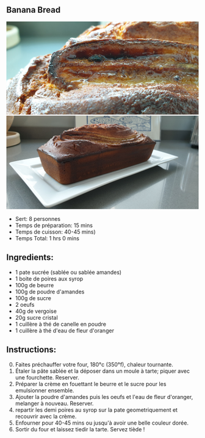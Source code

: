 Banana Bread
---
![Banana Bread](https://github.com/anamorph/recettes/blob/master/photos/fr-dessert-banana_bread-01.jpg?raw=true)
![Banana Bread](https://github.com/anamorph/recettes/blob/master/photos/fr-dessert-banana_bread-02.jpg?raw=true)

* Sert: 8 personnes
* Temps de préparation:  15 mins
* Temps de cuisson:  40-45 mins)
* Temps Total:  1 hrs 0 mins

Ingredients:
---
* 1 pate sucrée (sablée ou sablée amandes)
* 1 boite de poires aux syrop
* 100g de beurre
* 100g de poudre d'amandes
* 100g de sucre
* 2 oeufs
* 40g de vergoise
* 20g sucre cristal
* 1 cuillère à thé de canelle en poudre
* 1 cuillère à thé d'eau de fleur d'oranger

Instructions:
---
0. Faites préchauffer votre four, 180°c (350°f), chaleur tournante.
1. Étaler la pâte sablée et la déposer dans un moule à tarte; piquer avec une fourchette. Reserver.
2. Préparer la crème en fouettant le beurre et le sucre pour les emulsionner ensemble.
3. Ajouter la poudre d'amandes puis les oeufs et l'eau de fleur d'oranger, melanger à nouveau. Reserver.
4. repartir les demi poires au syrop sur la pate geometriquement et recouvrir avec la crème.
5. Enfourner pour 40-45 mins ou jusqu'à avoir une belle couleur dorée.
6. Sortir du four et laissez tiedir la tarte. Servez tiède !
